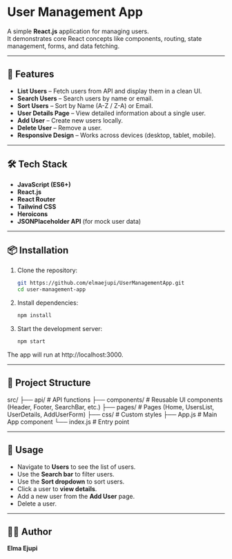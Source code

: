 # User Management App

A simple **React.js** application for managing users.  
It demonstrates core React concepts like components, routing, state management, forms, and data fetching.

---

## 🚀 Features
- **List Users** – Fetch users from API and display them in a clean UI.
- **Search Users** – Search users by name or email.
- **Sort Users** – Sort by Name (A-Z / Z-A) or Email.
- **User Details Page** – View detailed information about a single user.
- **Add User** – Create new users locally.
- **Delete User** – Remove a user.
- **Responsive Design** – Works across devices (desktop, tablet, mobile).

---

## 🛠️ Tech Stack
- **JavaScript (ES6+)**
- **React.js**
- **React Router**
- **Tailwind CSS**
- **Heroicons**
- **JSONPlaceholder API** (for mock user data)

---

## 📦 Installation

1. Clone the repository:
   ```bash
   git https://github.com/elmaejupi/UserManagementApp.git
   cd user-management-app

2. Install dependencies:
   ```bash
   npm install

3. Start the development server:
   ```bash
   npm start

The app will run at http://localhost:3000.

---

## 📂 Project Structure

src/
├── api/ # API functions
├── components/ # Reusable UI components (Header, Footer, SearchBar, etc.)
├── pages/ # Pages (Home, UsersList, UserDetails, AddUserForm)
├── css/ # Custom styles
├── App.js # Main App component
└── index.js # Entry point


---

## 🌟 Usage

- Navigate to **Users** to see the list of users.  
- Use the **Search bar** to filter users.  
- Use the **Sort dropdown** to sort users.  
- Click a user to **view details**.  
- Add a new user from the **Add User** page.  
- Delete a user.  

---

## 👨‍💻 Author

**Elma Ejupi** 
